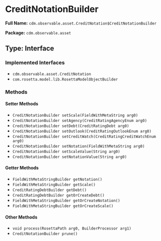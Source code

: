 # CreditNotationBuilder

**Full Name:** `cdm.observable.asset.CreditNotation$CreditNotationBuilder`

**Package:** `cdm.observable.asset`

## Type: Interface

### Implemented Interfaces

- `cdm.observable.asset.CreditNotation`
- `com.rosetta.model.lib.RosettaModelObjectBuilder`

### Methods

#### Setter Methods

- `CreditNotationBuilder setScale(FieldWithMetaString arg0)`
- `CreditNotationBuilder setAgency(CreditRatingAgencyEnum arg0)`
- `CreditNotationBuilder setDebt(CreditRatingDebt arg0)`
- `CreditNotationBuilder setOutlook(CreditRatingOutlookEnum arg0)`
- `CreditNotationBuilder setCreditWatch(CreditRatingCreditWatchEnum arg0)`
- `CreditNotationBuilder setNotation(FieldWithMetaString arg0)`
- `CreditNotationBuilder setScaleValue(String arg0)`
- `CreditNotationBuilder setNotationValue(String arg0)`

#### Getter Methods

- `FieldWithMetaStringBuilder getNotation()`
- `FieldWithMetaStringBuilder getScale()`
- `CreditRatingDebtBuilder getDebt()`
- `CreditRatingDebtBuilder getOrCreateDebt()`
- `FieldWithMetaStringBuilder getOrCreateNotation()`
- `FieldWithMetaStringBuilder getOrCreateScale()`

#### Other Methods

- `void process(RosettaPath arg0, BuilderProcessor arg1)`
- `CreditNotationBuilder prune()`

